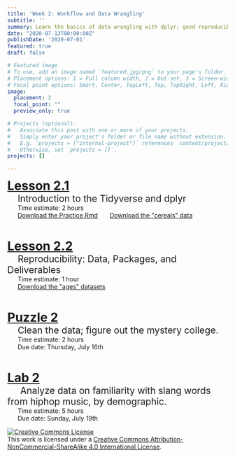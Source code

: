 ```yaml
---
title: 'Week 2: Workflow and Data Wrangling'
subtitle: ''
summary: Learn the basics of data wrangling with dplyr; good reproducibility habits.
date: "2020-07-13T00:00:00Z"
publishDate: '2020-07-01'
featured: true
draft: false

# Featured image
# To use, add an image named `featured.jpg/png` to your page's folder.
# Placement options: 1 = Full column width, 2 = Out-set, 3 = Screen-width
# Focal point options: Smart, Center, TopLeft, Top, TopRight, Left, Right, BottomLeft, Bottom, BottomRight
image:
  placement: 2
  focal_point: ""
  preview_only: true

# Projects (optional).
#   Associate this post with one or more of your projects.
#   Simply enter your project's folder or file name without extension.
#   E.g. `projects = ["internal-project"]` references `content/project/deep-learning/index.md`.
#   Otherwise, set `projects = []`.
projects: []

---
```


<p>
<div style="font-size:200%">
<i class="fas fa-chalkboard-teacher"></i> <a href = "/coursework/Tidyverse_dplyr.html"><b>Lesson 2.1</b> 
</a>
</div>
<div style="font-size:150%">
&nbsp; &nbsp;  Introduction to the Tidyverse and dplyr </a>
</div>
&nbsp; &nbsp; &nbsp; Time estimate: 2 hours
<br>
&nbsp; &nbsp; &nbsp; <a href = "/coursework/Practice.Rmd" download>Download the Practice Rmd</a>
&nbsp; &nbsp; &nbsp; <a href = "/coursework/cereals.csv" download>Download the "cereals" data</a>
</p>

<br>

<p>
<div style="font-size:200%">
<i class="fas fa-chalkboard-teacher"></i> <a href = "/coursework/Directories_Data_Deliverables.html"><b>Lesson 2.2</b>
</a>
</div>
<div style="font-size:150%">
&nbsp; &nbsp;  Reproducibility: Data, Packages, and Deliverables
</div>
&nbsp; &nbsp; &nbsp; Time estimate: 1 hour
<br>
&nbsp; &nbsp; &nbsp; <a href = "/coursework/Ages_Data.zip" download>Download the "ages" datasets</a>
</p>

<br>

<p>
<div style="font-size:200%">
<i class="fas fa-puzzle-piece"></i> <a href = "/pas/PA_2-dplyr.html"><b>Puzzle 2</b> 
</a>
</div>
<div style="font-size:150%">
&nbsp; &nbsp;   
Clean the data; figure out the mystery college.
</div>
&nbsp; &nbsp; &nbsp;  Time estimate: 2 hours
<br>
&nbsp; &nbsp; &nbsp;  Due date: Thursday, July 16th
</p>

<br>

<p>
<div style="font-size:200%">
<i class="fas fa-laptop-code"></i> <a href = "/labs/Lab_2-dplyr-HipHop.html"><b>Lab 2</b> 
</a>
</div>
<div style="font-size:150%">
&nbsp; &nbsp;&nbsp;  
Analyze data on familiarity with slang words from hiphop music, by demographic.
</div>
&nbsp; &nbsp;  &nbsp; Time estimate: 5 hours
<br>
&nbsp; &nbsp; &nbsp; Due date: Sunday, July 19th
</p>

<a rel="license" href="http://creativecommons.org/licenses/by-nc-sa/4.0/"><img alt="Creative Commons License" style="border-width:0" src="https://i.creativecommons.org/l/by-nc-sa/4.0/88x31.png" /></a><br />This work is licensed under a <a rel="license" href="http://creativecommons.org/licenses/by-nc-sa/4.0/">Creative Commons Attribution-NonCommercial-ShareAlike 4.0 International License</a>.

